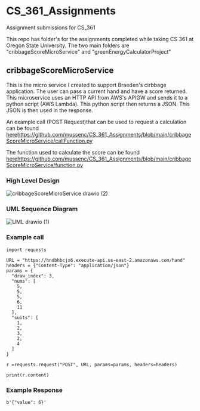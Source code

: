 # CS_361_Assignments
Assignment submissions for CS_361

This repo has folder's for the assignments completed while taking CS 361 at Oregon State University. The two main folders are "cribbageScoreMicroService" and "greenEnergyCalculatorProject"

## cribbageScoreMicroService

This is the micro service I created to support Braeden's cirbbage application. The user can pass a current hand and have a score returned. This microservice uses an HTTP API from AWS's APIGW and sends it to a python script (AWS Lambda). This python script then returns a JSON. This JSON is then used in the response. 

An example call (POST Request)that can be used to request a calculation can be found [here](https://github.com/mussenc/CS_361_Assignments/blob/main/cribbageScoreMicroService/callFunction.py)https://github.com/mussenc/CS_361_Assignments/blob/main/cribbageScoreMicroService/callFunction.py

The function used to calculate the score can be found [here](https://github.com/mussenc/CS_361_Assignments/blob/main/cribbageScoreMicroService/function.py)https://github.com/mussenc/CS_361_Assignments/blob/main/cribbageScoreMicroService/function.py

### High Level Design
![cribbageScoreMicroService drawio (2)](https://github.com/mussenc/CS_361_Assignments/assets/97072724/adeafcfd-afbc-4ad5-b228-9daea5ae5cb9)


### UML Sequence Diagram

![UML drawio (1)](https://github.com/mussenc/CS_361_Assignments/assets/97072724/951ab617-e510-42db-b0e1-facad10d3c60)


### Example call
```
import requests

URL = "https://hndbhbcjx6.execute-api.us-east-2.amazonaws.com/hand"
headers = {"Content-Type": "application/json"}
params = {
  "draw_index": 3,
  "nums": [
    5,
    5,
    5,
    6,
    11
  ],
  "suits": [
    1,
    2,
    3,
    2,
    4
  ]
}

r =requests.request("POST", URL, params=params, headers=headers)

print(r.content)
```

### Example Response
```
b'{"value": 6}'
```
